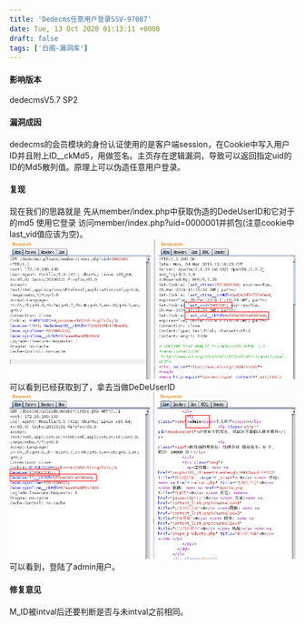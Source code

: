 ```yaml
---
title: 'Dedecms任意用户登录SSV-97087'
date: Tue, 13 Oct 2020 01:13:11 +0000
draft: false
tags: ['白阁-漏洞库']
---
```


#### 影响版本

dedecmsV5.7 SP2

#### 漏洞成因

dedecms的会员模块的身份认证使用的是客户端session，在Cookie中写入用户ID并且附上ID\_\_ckMd5，用做签名。主页存在逻辑漏洞，导致可以返回指定uid的ID的Md5散列值。原理上可以伪造任意用户登录。

#### 复现

现在我们的思路就是 先从member/index.php中获取伪造的DedeUserID和它对于的md5 使用它登录 访问member/index.php?uid=0000001并抓包(注意cookie中last\_vid值应该为空)。 ![](Dedecms%E4%BB%BB%E6%84%8F%E7%94%A8%E6%88%B7%E7%99%BB%E5%BD%95SSV-97087/f09e67a7e30cf8167f0e1f0e01ae01d9.png) 可以看到已经获取到了，拿去当做DeDeUserID![](Dedecms%E4%BB%BB%E6%84%8F%E7%94%A8%E6%88%B7%E7%99%BB%E5%BD%95SSV-97087/a599b95d431c365e3edc7ba540b363a1.png) 可以看到，登陆了admin用户。

#### 修复意见

M\_ID被intval后还要判断是否与未intval之前相同。